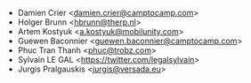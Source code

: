 - Damien Crier \<<damien.crier@camptocamp.com>\>
- Holger Brunn \<<hbrunn@therp.nl>\>
- Artem Kostyuk \<<a.kostyuk@mobilunity.com>\>
- Guewen Baconnier \<<guewen.baconnier@camptocamp.com>\>
- Phuc Tran Thanh \<<phuc@trobz.com>\>
- Sylvain LE GAL \<<https://twitter.com/legalsylvain>\>
- Jurgis Pralgauskis \<<jurgis@versada.eu>\>
